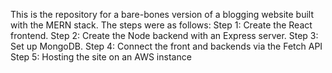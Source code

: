 This is the repository for a bare-bones version of a blogging website built with the MERN stack.
The steps were as follows:
Step 1: Create the React frontend.
Step 2: Create the Node backend with an Express server.
Step 3: Set up MongoDB.
Step 4: Connect the front and backends via the Fetch API
Step 5: Hosting the site on an AWS instance
